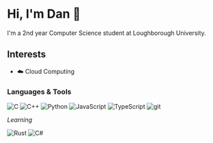# Hi, I'm Dan 👋

I'm a 2nd year Computer Science student at Loughborough University.

## Interests
- ☁️ Cloud Computing

### Languages & Tools

![C](https://img.shields.io/badge/C-A9BACD?style=flat&logo=C&logoColor=444)
![C++](https://img.shields.io/badge/C++-5C8DBC?style=flat-square&logo=C%2b%2b&logoColor=white)
![Python](https://img.shields.io/badge/Python-3476A9?style=flat-square&logo=Python&logoColor=white)
![JavaScript](https://img.shields.io/badge/JavaScript-F8D43C?style=flat-square&logo=JavaScript&logoColor=white)
![TypeScript](https://img.shields.io/badge/TypeScript-3075C1?style=flat-square&logo=TypeScript&logoColor=white)
![git](https://img.shields.io/badge/Git-F05030?style=flat-square&logo=git&logoColor=white)

*Learning*

![Rust](https://img.shields.io/badge/Rust-E43717?style=flat-square&logo=rust&logoColor=white)
![C#](https://img.shields.io/badge/C%23-2A0163?style=flat-square&logo=c-sharp&logoColor=white)

